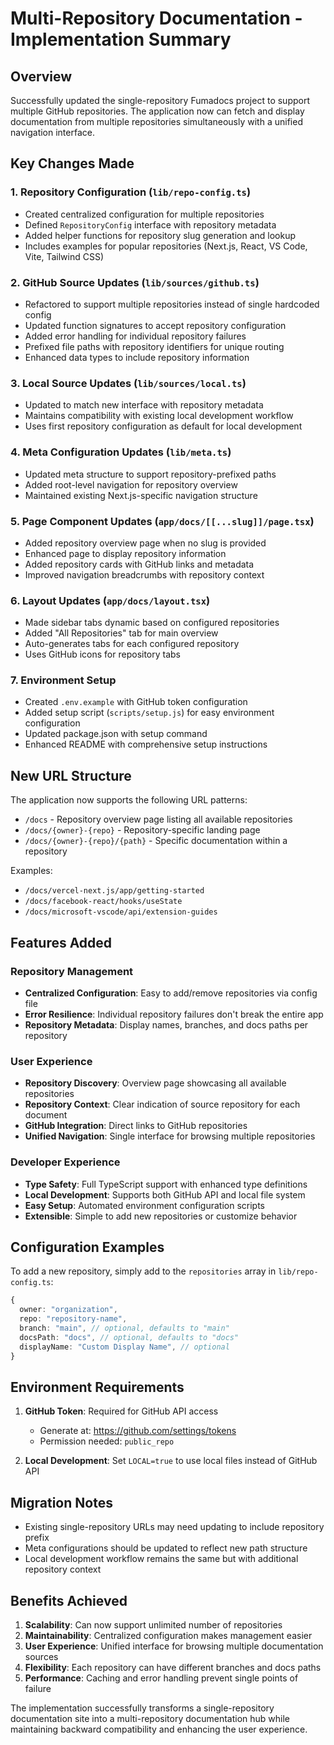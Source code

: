 # Multi-Repository Documentation - Implementation Summary

## Overview

Successfully updated the single-repository Fumadocs project to support multiple GitHub repositories. The application now can fetch and display documentation from multiple repositories simultaneously with a unified navigation interface.

## Key Changes Made

### 1. Repository Configuration (`lib/repo-config.ts`)

- Created centralized configuration for multiple repositories
- Defined `RepositoryConfig` interface with repository metadata
- Added helper functions for repository slug generation and lookup
- Includes examples for popular repositories (Next.js, React, VS Code, Vite, Tailwind CSS)

### 2. GitHub Source Updates (`lib/sources/github.ts`)

- Refactored to support multiple repositories instead of single hardcoded config
- Updated function signatures to accept repository configuration
- Added error handling for individual repository failures
- Prefixed file paths with repository identifiers for unique routing
- Enhanced data types to include repository information

### 3. Local Source Updates (`lib/sources/local.ts`)

- Updated to match new interface with repository metadata
- Maintains compatibility with existing local development workflow
- Uses first repository configuration as default for local development

### 4. Meta Configuration Updates (`lib/meta.ts`)

- Updated meta structure to support repository-prefixed paths
- Added root-level navigation for repository overview
- Maintained existing Next.js-specific navigation structure

### 5. Page Component Updates (`app/docs/[[...slug]]/page.tsx`)

- Added repository overview page when no slug is provided
- Enhanced page to display repository information
- Added repository cards with GitHub links and metadata
- Improved navigation breadcrumbs with repository context

### 6. Layout Updates (`app/docs/layout.tsx`)

- Made sidebar tabs dynamic based on configured repositories
- Added "All Repositories" tab for main overview
- Auto-generates tabs for each configured repository
- Uses GitHub icons for repository tabs

### 7. Environment Setup

- Created `.env.example` with GitHub token configuration
- Added setup script (`scripts/setup.js`) for easy environment configuration
- Updated package.json with setup command
- Enhanced README with comprehensive setup instructions

## New URL Structure

The application now supports the following URL patterns:

- `/docs` - Repository overview page listing all available repositories
- `/docs/{owner}-{repo}` - Repository-specific landing page
- `/docs/{owner}-{repo}/{path}` - Specific documentation within a repository

Examples:

- `/docs/vercel-next.js/app/getting-started`
- `/docs/facebook-react/hooks/useState`
- `/docs/microsoft-vscode/api/extension-guides`

## Features Added

### Repository Management

- **Centralized Configuration**: Easy to add/remove repositories via config file
- **Error Resilience**: Individual repository failures don't break the entire app
- **Repository Metadata**: Display names, branches, and docs paths per repository

### User Experience

- **Repository Discovery**: Overview page showcasing all available repositories
- **Repository Context**: Clear indication of source repository for each document
- **GitHub Integration**: Direct links to GitHub repositories
- **Unified Navigation**: Single interface for browsing multiple repositories

### Developer Experience

- **Type Safety**: Full TypeScript support with enhanced type definitions
- **Local Development**: Supports both GitHub API and local file system
- **Easy Setup**: Automated environment configuration scripts
- **Extensible**: Simple to add new repositories or customize behavior

## Configuration Examples

To add a new repository, simply add to the `repositories` array in `lib/repo-config.ts`:

```typescript
{
  owner: "organization",
  repo: "repository-name",
  branch: "main", // optional, defaults to "main"
  docsPath: "docs", // optional, defaults to "docs"
  displayName: "Custom Display Name", // optional
}
```

## Environment Requirements

1. **GitHub Token**: Required for GitHub API access

   - Generate at: https://github.com/settings/tokens
   - Permission needed: `public_repo`

2. **Local Development**: Set `LOCAL=true` to use local files instead of GitHub API

## Migration Notes

- Existing single-repository URLs may need updating to include repository prefix
- Meta configurations should be updated to reflect new path structure
- Local development workflow remains the same but with additional repository context

## Benefits Achieved

1. **Scalability**: Can now support unlimited number of repositories
2. **Maintainability**: Centralized configuration makes management easier
3. **User Experience**: Unified interface for browsing multiple documentation sources
4. **Flexibility**: Each repository can have different branches and docs paths
5. **Performance**: Caching and error handling prevent single points of failure

The implementation successfully transforms a single-repository documentation site into a multi-repository documentation hub while maintaining backward compatibility and enhancing the user experience.
